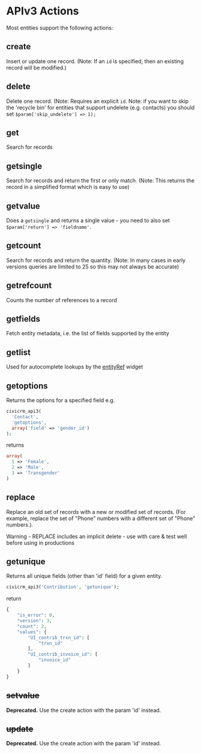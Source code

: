 # APIv3 Actions

Most entities support the following actions:

## create

Insert or update one record. (Note: If an `id` is specified, then an
existing record will be modified.)

## delete

Delete one record. (Note: Requires an explicit `id`. Note: if you
want to skip the 'recycle bin' for entities that support undelete (e.g.
contacts) you should set `$param['skip_undelete'] => 1);`

## get

Search for records

## getsingle

Search for records and return the first or only match. (Note: This
returns the record in a simplified format which is easy to use)

## getvalue
Does a `getsingle` and returns a single value - you need to also set
`$param['return'] => 'fieldname'`.

## getcount
Search for records and return the quantity. (Note: In many cases in
early versions queries are limited to 25 so this may not always be
accurate)

## getrefcount

Counts the number of references to a record

## getfields

Fetch entity metadata, i.e. the list of fields supported by the entity

## getlist

Used for autocomplete lookups by the
[entityRef](../../framework/quickform/entityref.md) widget

## getoptions

Returns the options for a specified field e.g.
```php
civicrm_api3(
  'Contact',
  'getoptions',
  array('field' => 'gender_id')
);
```

returns

```php
array(
  1 => 'Female',
  2 => 'Male',
  3 => 'Transgender'
)
```

## replace

Replace an old set of records with a new or modified set of records.
(For example, replace the set of "Phone" numbers with a different set of
"Phone" numbers.).

Warning - REPLACE includes an implicit delete - use with care & test well
before using in productions

## getunique

Returns all unique fields (other than 'id' field) for a given entity.
```php
civicrm_api3('Contribution', 'getunique');
```

return 

```php
{
    "is_error": 0,
    "version": 3,
    "count": 2,
    "values": {
        "UI_contrib_trxn_id": [
            "trxn_id"
        ],
        "UI_contrib_invoice_id": [
            "invoice_id"
        ]
    }
}
```

## <del>setvalue</del>

**Deprecated.** Use the create action with the param 'id' instead.

## <del>update</del>

**Deprecated.** Use the create action with the param 'id' instead.
